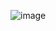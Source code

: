 ![image](https://user-images.githubusercontent.com/116175003/198361093-bad45efb-a1c1-4469-ba75-f32a4a50f5a8.png)

